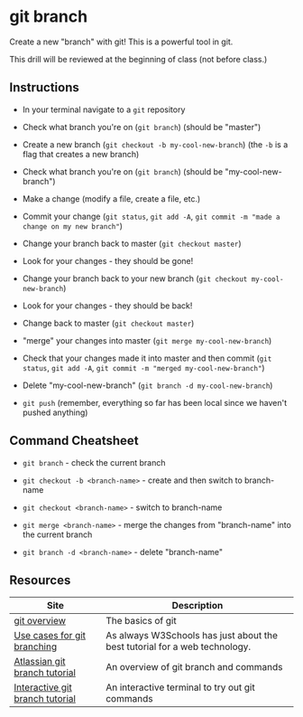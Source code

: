 # git branch

Create a new "branch" with git! This is a powerful tool in git.

This drill will be reviewed at the beginning of class (not before class.)

## Instructions

- In your terminal navigate to a `git` repository

- Check what branch you're on (`git branch`) (should be "master")

- Create a new branch (`git checkout -b my-cool-new-branch`) (the `-b` is a flag that creates a new branch)

- Check what branch you're on (`git branch`) (should be "my-cool-new-branch")

- Make a change (modify a file, create a file, etc.)

- Commit your change (`git status`, `git add -A`, `git commit -m "made a change on my new branch"`)

- Change your branch back to master (`git checkout master`)

- Look for your changes - they should be gone!

- Change your branch back to your new branch (`git checkout my-cool-new-branch`)

- Look for your changes - they should be back!

- Change back to master (`git checkout master`)

- "merge" your changes into master (`git merge my-cool-new-branch`)

- Check that your changes made it into master and then commit (`git status`, `git add -A`, `git commit -m "merged my-cool-new-branch"`)

- Delete "my-cool-new-branch" (`git branch -d my-cool-new-branch`)

- `git push` (remember, everything so far has been local since we haven't pushed anything)

## Command Cheatsheet

- `git branch` - check the current branch

- `git checkout -b <branch-name>` - create and then switch to branch-name

- `git checkout <branch-name>` - switch to branch-name

- `git merge <branch-name>` - merge the changes from "branch-name" into the current branch

- `git branch -d <branch-name>` - delete "branch-name"

## Resources

| Site                                                                                                                     | Description                                                                |
| ------------------------------------------------------------------------------------------------------------------------ | -------------------------------------------------------------------------- |
| [git overview](https://rogerdudler.github.io/git-guide/)                                                                 | The basics of git                                                          |
| [Use cases for git branching](https://thenewstack.io/dont-mess-with-the-master-working-with-branches-in-git-and-github/) | As always W3Schools has just about the best tutorial for a web technology. |
| [Atlassian git branch tutorial](https://www.atlassian.com/git/tutorials/using-branches)                                  | An overview of git branch and commands                                     |
| [Interactive git branch tutorial](https://learngitbranching.js.org/?locale=en_US)                                        | An interactive terminal to try out git commands                            |
